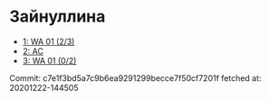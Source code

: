 # Зайнуллина
- [1: WA 01 (2/3)](1.md)
- [2: AC](2.md)
- [3: WA 01 (0/2)](3.md)

Commit: c7e1f3bd5a7c9b6ea9291299becce7f50cf7201f
 fetched at: 20201222-144505
